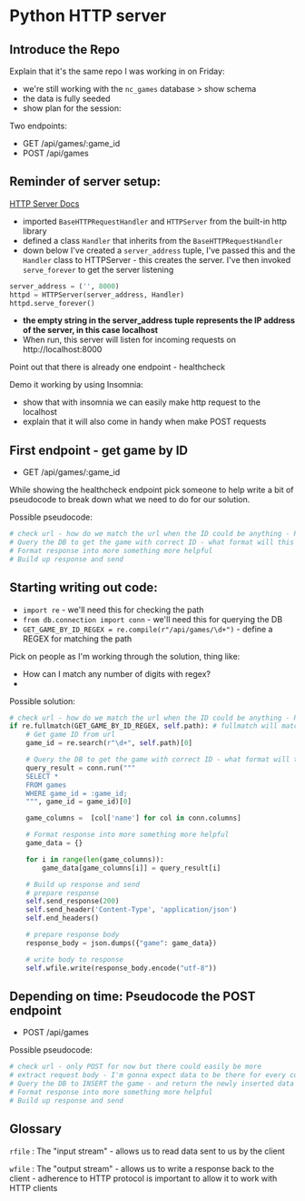 # Python HTTP server

## Introduce the Repo

Explain that it's the same repo I was working in on Friday:

- we're still working with the `nc_games` database > show schema
- the data is fully seeded
- show plan for the session:

Two endpoints:

- GET /api/games/:game_id
- POST /api/games

## Reminder of server setup:

[HTTP Server Docs](https://docs.python.org/3/library/http.server.html#http.server.HTTPServer)

- imported `BaseHTTPRequestHandler` and `HTTPServer` from the built-in http library
- defined a class `Handler` that inherits from the `BaseHTTPRequestHandler`
- down below I've created a `server_address` tuple, I've passed this and the `Handler` class to HTTPServer - this creates the server. I've then invoked `serve_forever` to get the server listening

```py
server_address = ('', 8000)
httpd = HTTPServer(server_address, Handler)
httpd.serve_forever()
```

- **the empty string in the server_address tuple represents the IP address of the server, in this case localhost**
- When run, this server will listen for incoming requests on http://localhost:8000

Point out that there is already one endpoint - healthcheck

Demo it working by using Insomnia:

- show that with insomnia we can easily make http request to the localhost
- explain that it will also come in handy when make POST requests

## First endpoint - get game by ID

- GET /api/games/:game_id

While showing the healthcheck endpoint pick someone to help write a bit of pseudocode to break down what we need to do for our solution.

Possible pseudocode:

```py
# check url - how do we match the url when the ID could be anything - Regex?
# Query the DB to get the game with correct ID - what format will this return?
# Format response into more something more helpful
# Build up response and send
```

## Starting writing out code:

- `import re` - we'll need this for checking the path
- `from db.connection import conn` - we'll need this for querying the DB
- `GET_GAME_BY_ID_REGEX = re.compile(r"/api/games/\d+")` - define a REGEX for matching the path

Pick on people as I'm working through the solution, thing like:

- How can I match any number of digits with regex?
-

Possible solution:

```py
# check url - how do we match the url when the ID could be anything - Regex?
if re.fullmatch(GET_GAME_BY_ID_REGEX, self.path): # fullmatch will match the whole string/could possibly use normal match instead
    # Get game ID from url
    game_id = re.search(r"\d+", self.path)[0]

    # Query the DB to get the game with correct ID - what format will this return?
    query_result = conn.run("""
    SELECT *
    FROM games
    WHERE game_id = :game_id;
    """, game_id = game_id)[0]

    game_columns =  [col['name'] for col in conn.columns]

    # Format response into more something more helpful
    game_data = {}

    for i in range(len(game_columns)):
        game_data[game_columns[i]] = query_result[i]

    # Build up response and send
    # prepare response
    self.send_response(200)
    self.send_header('Content-Type', 'application/json')
    self.end_headers()

    # prepare response body
    response_body = json.dumps({"game": game_data})

    # write body to response
    self.wfile.write(response_body.encode("utf-8"))

```

## Depending on time: Pseudocode the POST endpoint

- POST /api/games

Possible pseudocode:

```py
# check url - only POST for now but there could easily be more
# extract request body - I'm gonna expect data to be there for every column for simplicity
# Query the DB to INSERT the game - and return the newly inserted data to be sent back
# Format response into more something more helpful
# Build up response and send
```

## Glossary

`rfile` : The "input stream" - allows us to read data sent to us by the client

`wfile` : The "output stream" - allows us to write a response back to the client - adherence to HTTP protocol is important to allow it to work with HTTP clients
